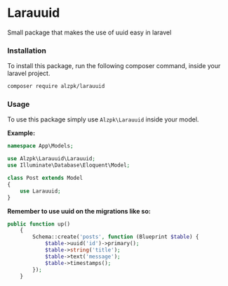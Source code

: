 # Larauuid
Small package that makes the use of uuid easy in laravel

### Installation

To install this package, run the following composer command, inside your laravel project.

```bash
composer require alzpk/larauuid
```

### Usage

To use this package simply use `Alzpk\Larauuid` inside your model.

**Example:**
```php
namespace App\Models;

use Alzpk\Larauuid\Larauuid;
use Illuminate\Database\Eloquent\Model;

class Post extends Model
{
    use Larauuid;
}
```

**Remember to use uuid on the migrations like so:**

```php
public function up()
    {
        Schema::create('posts', function (Blueprint $table) {
            $table->uuid('id')->primary();
            $table->string('title');
            $table->text('message');
            $table->timestamps();
        });
    }
```
